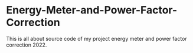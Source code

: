 # Energy-Meter-and-Power-Factor-Correction
This is all about source code of my project energy meter and power factor correction 2022.
